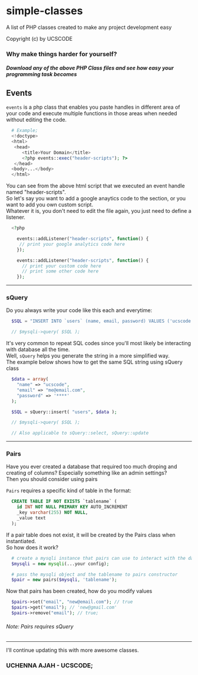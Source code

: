 # simple-classes
A list of PHP classes created to make any project development easy

Copyright (c) by UCSCODE

### Why make things harder for yourself? 
##### Download any of the above PHP Class files and see how easy your programming task becomes

## Events
`events` is a php class that enables you paste handles in different area of your code and execute multiple functions in those areas when needed without editing the code.

```php
  # Example;
  <!doctype>
  <html>
   <head>
      <title>Your Domain</title>
      <?php events::exec("header-scripts"); ?>
   </head>
  <body>...</body>
  </html>
```
You can see from the above html script that we executed an event handle named "header-scripts".\
So let's say you want to add a google anaytics code to the <head> section, or you want to add you own custom script.\
Whatever it is, you don't need to edit the file again, you just need to define a listener.

```php
  <?php 

    events::addListener("header-scripts", function() {
     // print your google analytics code here
    });

    events::addListener("header-scripts", function() {
      // print your custom code here
      // print some other code here
    });
```
---

### sQuery
Do you always write your code like this each and everytime:
```php
  $SQL = "INSERT INTO `users` (name, email, password) VALUES ('ucscode', 'me@email.com', '****')";

  // $mysqli->query( $SQL );
```
It's very common to repeat SQL codes since you'll most likely be interacting with database all the time.\
Well, `sQuery` helps you generate the string in a more simplified way.\
The example below shows how to get the same SQL string using sQuery class
```php
  $data = array(
    "name" => "ucscode",
    "email" => "me@email.com",
    "password" => '****'
  );

  $SQL = sQuery::insert( "users", $data );

  // $mysqli->query( $SQL );

  // Also applicable to sQuery::select, sQuery::update
```
---

### Pairs
Have you ever created a database that required too much droping and creating of columns? Especially something like an admin settings?\
Then you should consider using pairs

`Pairs` requires a specific kind of table in the format:
```sql
  CREATE TABLE IF NOT EXISTS `tablename` (
    id INT NOT NULL PRIMARY KEY AUTO_INCREMENT
    _key varchar(255) NOT NULL,
    _value text
  );
```
If a pair table does not exist, it will be created by the Pairs class when instantiated.\
So how does it work?
```php
  # create a mysqli instance that pairs can use to interact with the database
  $mysqli = new mysqli(...your config);

  # pass the mysqli object and the tablename to pairs constructor
  $pair = new pairs($mysqli, 'tablename'); 
```
Now that pairs has been created, how do you modify values
```php
  $pairs->set("email", "new@email.com"); // true
  $pairs->get("email"); // 'new@gmail.com'
  $pairs->remove("email"); // true;
```
###### Note: Pairs requires sQuery
---

I'll continue updating this with more awesome classes.

### UCHENNA AJAH - UCSCODE;


